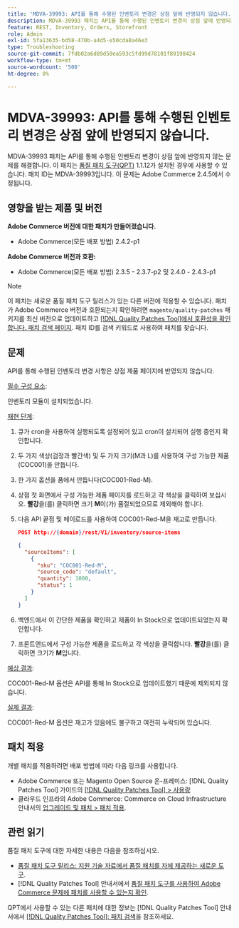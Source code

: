 ```yaml
---
title: 'MDVA-39993: API를 통해 수행된 인벤토리 변경은 상점 앞에 반영되지 않습니다.'
description: MDVA-39993 패치는 API를 통해 수행된 인벤토리 변경이 상점 앞에 반영되지 않는 문제를 해결합니다. 이 패치는 [Quality Patches Tool (QPT)](https://experienceleague.adobe.com/en/docs/commerce-operations/tools/quality-patches-tool/quality-patches-tool-to-self-serve-quality-patches) 1.1.12가 설치된 경우 사용할 수 있습니다. 패치 ID는 MDVA-39993입니다. 이 문제는 Adobe Commerce 2.4.5에서 수정됩니다.
feature: REST, Inventory, Orders, Storefront
role: Admin
exl-id: 5fa13635-bd58-470b-a4d5-e50cda8a46e3
type: Troubleshooting
source-git-commit: 7fdb02a6d89d50ea593c5fd99d78101f89198424
workflow-type: tm+mt
source-wordcount: '508'
ht-degree: 0%

---
```


# MDVA-39993: API를 통해 수행된 인벤토리 변경은 상점 앞에 반영되지 않습니다.

MDVA-39993 패치는 API를 통해 수행된 인벤토리 변경이 상점 앞에 반영되지 않는 문제를 해결합니다. 이 패치는 [품질 패치 도구(QPT)](https://experienceleague.adobe.com/en/docs/commerce-operations/tools/quality-patches-tool/quality-patches-tool-to-self-serve-quality-patches) 1.1.12가 설치된 경우에 사용할 수 있습니다. 패치 ID는 MDVA-39993입니다. 이 문제는 Adobe Commerce 2.4.5에서 수정됩니다.

## 영향을 받는 제품 및 버전

**Adobe Commerce 버전에 대한 패치가 만들어졌습니다.**

* Adobe Commerce(모든 배포 방법) 2.4.2-p1

**Adobe Commerce 버전과 호환:**

* Adobe Commerce(모든 배포 방법) 2.3.5 - 2.3.7-p2 및 2.4.0 - 2.4.3-p1

>[!NOTE]
>
>이 패치는 새로운 품질 패치 도구 릴리스가 있는 다른 버전에 적용할 수 있습니다. 패치가 Adobe Commerce 버전과 호환되는지 확인하려면 `magento/quality-patches` 패키지를 최신 버전으로 업데이트하고 [[!DNL Quality Patches Tool]에서 호환성을 확인합니다. 패치 검색 페이지](https://experienceleague.adobe.com/en/docs/commerce-operations/tools/quality-patches-tool/quality-patches-tool-to-self-serve-quality-patches). 패치 ID를 검색 키워드로 사용하여 패치를 찾습니다.

## 문제

API를 통해 수행된 인벤토리 변경 사항은 상점 제품 페이지에 반영되지 않습니다.

<u>필수 구성 요소</u>:

인벤토리 모듈이 설치되었습니다.

<u>재현 단계</u>:

1. 큐가 cron을 사용하여 실행되도록 설정되어 있고 cron이 설치되어 실행 중인지 확인합니다.
1. 두 가지 색상(검정과 빨간색) 및 두 가지 크기(M과 L)를 사용하여 구성 가능한 제품(COC001)을 만듭니다.
1. 한 가지 옵션을 품에서 만듭니다(COC001-Red-M).
1. 상점 첫 화면에서 구성 가능한 제품 페이지를 로드하고 각 색상을 클릭하여 보십시오. **빨강**&#x200B;을(를) 클릭하면 크기 **M**&#x200B;이(가) 품절되었으므로 제외해야 합니다.
1. 다음 API 끝점 및 페이로드를 사용하여 COC001-Red-M을 재고로 만듭니다.

   ```json
   POST http://{domain}/rest/V1/inventory/source-items
   
   {
     "sourceItems": [
       {
         "sku": "COC001-Red-M",
         "source_code": "default",
         "quantity": 1000,
         "status": 1
       }
     ]
   }
   ```

1. 백엔드에서 이 간단한 제품을 확인하고 제품이 In Stock으로 업데이트되었는지 확인합니다.
1. 프론트엔드에서 구성 가능한 제품을 로드하고 각 색상을 클릭합니다. **빨강**&#x200B;을(를) 클릭하면 크기가 **M**&#x200B;입니다.

<u>예상 결과</u>:

COC001-Red-M 옵션은 API를 통해 In Stock으로 업데이트했기 때문에 제외되지 않습니다.

<u>실제 결과</u>:

COC001-Red-M 옵션은 재고가 있음에도 불구하고 여전히 누락되어 있습니다.

## 패치 적용

개별 패치를 적용하려면 배포 방법에 따라 다음 링크를 사용합니다.

* Adobe Commerce 또는 Magento Open Source 온-프레미스: [!DNL Quality Patches Tool] 가이드의 [[!DNL Quality Patches Tool] > 사용량](/help/tools/quality-patches-tool/usage.md)
* 클라우드 인프라의 Adobe Commerce: Commerce on Cloud Infrastructure 안내서의 [업그레이드 및 패치 > 패치 적용](https://experienceleague.adobe.com/docs/commerce-cloud-service/user-guide/develop/upgrade/apply-patches.html).

## 관련 읽기

품질 패치 도구에 대한 자세한 내용은 다음을 참조하십시오.

* [품질 패치 도구 릴리스: 지원 기술 자료에서 품질 패치를 자체 제공하는 새로운 도구](https://experienceleague.adobe.com/en/docs/commerce-operations/tools/quality-patches-tool/quality-patches-tool-to-self-serve-quality-patches).
* [!DNL Quality Patches Tool] 안내서에서 [품질 패치 도구를 사용하여 Adobe Commerce 문제에 패치를 사용할 수 있는지 확인](/help/tools/quality-patches-tool/patches-available-in-qpt/check-patch-for-magento-issue-with-magento-quality-patches.md).

QPT에서 사용할 수 있는 다른 패치에 대한 정보는 [!DNL Quality Patches Tool] 안내서에서 [[!DNL Quality Patches Tool]: 패치 검색](https://experienceleague.adobe.com/tools/commerce-quality-patches/index.html)을 참조하세요.

